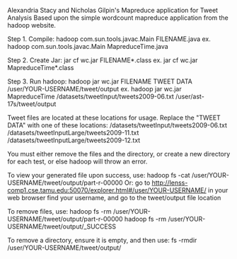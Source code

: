 Alexandria Stacy and Nicholas Gilpin's Mapreduce application for Tweet Analysis
Based upon the simple wordcount mapreduce application from the hadoop website. 

Step 1. Compile: hadoop com.sun.tools.javac.Main FILENAME.java
ex.  hadoop com.sun.tools.javac.Main MapreduceTime.java

Step 2. Create Jar: jar cf wc.jar FILENAME*.class
ex. jar cf wc.jar MapreduceTime*.class

Step 3. Run hadoop: 
hadoop jar wc.jar FILENAME TWEET DATA /user/YOUR-USERNAME/tweet/output
ex. hadoop jar wc.jar MapreduceTime /datasets/tweetInput/tweets2009-06.txt /user/ast-17s/tweet/output


Tweet files are located at these locations for usage. 
Replace the "TWEET DATA" with one of these locations:
/datasets/tweetInput/tweets2009-06.txt
/datasets/tweetInputLarge/tweets2009-11.txt
/datasets/tweetInputLarge/tweets2009-12.txt

You must either remove the files and the directory, or create a new directory for each test,
or else hadoop will throw an error.

To view your generated file upon success, use:
hadoop fs -cat /user/YOUR-USERNAME/tweet/output/part-r-00000
Or:
go to http://lenss-comp1.cse.tamu.edu:50070/explorer.html#/user/YOUR-USERNAME/ in your web browser
find your username, and go to the tweet/output file location

To remove files, use:
hadoop fs -rm /user/YOUR-USERNAME/tweet/output/part-r-00000
hadoop fs -rm /user/YOUR-USERNAME/tweet/output/_SUCCESS

To remove a directory, ensure it is empty, and then use:
fs -rmdir /user/YOUR-USERNAME/tweet/output/

